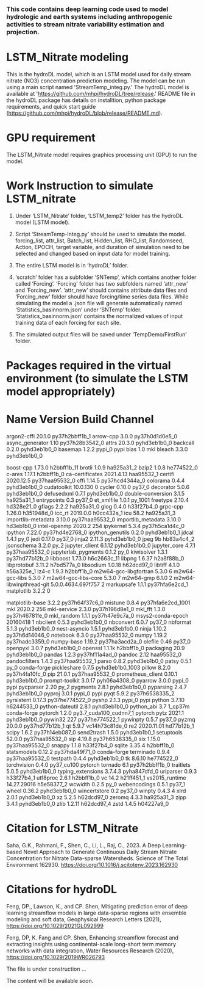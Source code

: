 ### This code contains deep learning code used to model hydrologic and earth systems including anthropogenic activities to stream nitrate variability estimation and projection.

# LSTM_Nitrate modeling

This is the hydroDL model, which is an LSTM model used for daily stream nitrate (NO3) concentration prediction modeling. The model can be run using a main script named 'StreamTemp_integ.py.' The hydroDL model is available at 'https://github.com/mhpi/hydroDL/tree/release.' README file in the hydroDL package has details on installtion, python package requirements, and quick start guide (https://github.com/mhpi/hydroDL/blob/release/README.md).

# GPU requirement

The LSTM_Nitrate model requires graphics processing unit (GPU) to run the model. 

# Work Instruction to simulate LSTM_nitrate

1. Under ‘LSTM_Nitrate’ folder, ‘LSTM_temp2’ folder has the hydroDL model (LSTM model).
   
2. Script ‘StreamTemp-Integ.py’ should be used to simulate the model. forcing_list, attr_list, Batch_list, Hidden_list, RHO_list, Randomseed, Action, EPOCH, target variable, and duration of simulation need to be selected and changed based on input data for model training.

3. The entire LSTM model is in ‘hydroDL’ folder.

4. ‘scratch’ folder has a subfolder ‘SNTemp’, which contains another folder called ‘Forcing’. ‘Forcing’ folder has two subfolders named ‘attr_new’ and ‘Forcing_new’.  ‘attr_new’ should contains attribute data files and ‘Forcing_new’ folder should have forcing/time series data files. While simulating the model a .json file will generate automatically named ‘Statistics_basinnorm.json’ under ‘SNTemp’ folder. ‘Statistics_basinnorm.json’ contains the normalized values of input training data of each forcing for each site.
   
5. The simulated output files will be saved under ‘TempDemo/FirstRun’ folder.

# Packages required in the virtual environment (to simulate the LSTM model appropriately)

# Name                    Version          Build  Channel
argon2-cffi               20.1.0           py37h2bbff1b_1
arrow-cpp                 3.0.0            py37h0d1d0e5_0
async_generator           1.10             py37h28b3542_0
attrs                     20.3.0             pyhd3eb1b0_0
backcall                  0.2.0              pyhd3eb1b0_0
basemap                   1.2.2                    pypi_0    pypi
blas                      1.0                         mkl
bleach                    3.3.0              pyhd3eb1b0_0

boost-cpp                 1.73.0              h2bbff1b_11
brotli                    1.0.9                ha925a31_2
bzip2                     1.0.8                he774522_0
c-ares                    1.17.1               h2bbff1b_0
ca-certificates           2021.4.13            haa95532_1
certifi                   2020.12.5        py37haa95532_0
cffi                      1.14.5           py37hcd4344a_0
colorama                  0.4.4              pyhd3eb1b0_0
cudatoolkit               10.0.130                      0
cycler                    0.10.0                   py37_0
decorator                 5.0.6              pyhd3eb1b0_0
defusedxml                0.7.1              pyhd3eb1b0_0
double-conversion         3.1.5                ha925a31_1
entrypoints               0.3                      py37_0
et_xmlfile                1.0.1                   py_1001
freetype                  2.10.4               hd328e21_0
gflags                    2.2.2                ha925a31_0
glog                      0.4.0                h33f27b4_0
grpc-cpp                  1.26.0               h351948d_0
icc_rt                    2019.0.0             h0cc432a_1
icu                       58.2                 ha925a31_3
importlib-metadata        3.10.0           py37haa95532_0
importlib_metadata        3.10.0               hd3eb1b0_0
intel-openmp              2020.2                      254
ipykernel                 5.3.4            py37h5ca1d4c_0
ipython                   7.22.0           py37hd4e2768_0
ipython_genutils          0.2.0              pyhd3eb1b0_1
jdcal                     1.4.1                      py_0
jedi                      0.17.0                   py37_0
jinja2                    2.11.3             pyhd3eb1b0_0
jpeg                      9b                   hb83a4c4_2
jsonschema                3.2.0                      py_2
jupyter_client            6.1.12             pyhd3eb1b0_0
jupyter_core              4.7.1            py37haa95532_0
jupyterlab_pygments       0.1.2                      py_0
kiwisolver                1.3.1            py37hd77b12b_0
libboost                  1.73.0              h6c2663c_11
libpng                    1.6.37               h2a8f88b_0
libprotobuf               3.11.2               h7bd577a_0
libsodium                 1.0.18               h62dcd97_0
libtiff                   4.1.0                h56a325e_1
lz4-c                     1.9.3                h2bbff1b_0
m2w64-gcc-libgfortran     5.3.0                         6
m2w64-gcc-libs            5.3.0                         7
m2w64-gcc-libs-core       5.3.0                         7
m2w64-gmp                 6.1.0                         2
m2w64-libwinpthread-git   5.0.0.4634.697f757               2
markupsafe                1.1.1            py37hfa6e2cd_1
matplotlib                3.2.2                         0


matplotlib-base           3.2.2            py37h64f37c6_0
mistune                   0.8.4           py37hfa6e2cd_1001
mkl                       2020.2                      256
mkl-service               2.3.0            py37h196d8e1_0
mkl_fft                   1.3.0            py37h46781fe_0
mkl_random                1.1.1            py37h47e9c7a_0
msys2-conda-epoch         20160418                      1
nbclient                  0.5.3              pyhd3eb1b0_0
nbconvert                 6.0.7                    py37_0
nbformat                  5.1.3              pyhd3eb1b0_0
nest-asyncio              1.5.1              pyhd3eb1b0_0
ninja                     1.10.2           py37h6d14046_0
notebook                  6.3.0            py37haa95532_0
numpy                     1.19.2           py37hadc3359_0
numpy-base                1.19.2           py37ha3acd2a_0
olefile                   0.46                     py37_0
openpyxl                  3.0.7              pyhd3eb1b0_0
openssl                   1.1.1k               h2bbff1b_0
packaging                 20.9               pyhd3eb1b0_0
pandas                    1.2.3            py37hf11a4ad_0
pandoc                    2.12                 haa95532_0
pandocfilters             1.4.3            py37haa95532_1
parso                     0.8.2              pyhd3eb1b0_0
patsy                     0.5.1                      py_0    conda-forge
pickleshare               0.7.5           pyhd3eb1b0_1003
pillow                    8.2.0            py37h4fa10fc_0
pip                       21.0.1           py37haa95532_0
prometheus_client         0.10.1             pyhd3eb1b0_0
prompt-toolkit            3.0.17             pyh06a4308_0
pyarrow                   3.0.0                    pypi_0    pypi
pycparser                 2.20                       py_2
pygments                  2.8.1              pyhd3eb1b0_0
pyparsing                 2.4.7              pyhd3eb1b0_0
pyproj                    3.0.1                    pypi_0    pypi
pyqt                      5.9.2            py37h6538335_2
pyrsistent                0.17.3           py37he774522_0
pyshp                     2.1.3                    pypi_0    pypi
python                    3.7.10               h6244533_0
python-dateutil           2.8.1              pyhd3eb1b0_0
python_abi                3.7                     1_cp37m    conda-forge
pytorch                   1.2.0           py3.7_cuda100_cudnn7_1    pytorch
pytz                      2021.1             pyhd3eb1b0_0
pywin32                   227              py37he774522_1
pywinpty                  0.5.7                    py37_0
pyzmq                     20.0.0           py37hd77b12b_1
qt                        5.9.7            vc14h73c81de_0
re2                       2020.11.01           hd77b12b_1
scipy                     1.6.2            py37h14eb087_0
send2trash                1.5.0              pyhd3eb1b0_1
setuptools                52.0.0           py37haa95532_0
sip                       4.19.8           py37h6538335_0
six                       1.15.0           py37haa95532_0
snappy                    1.1.8                h33f27b4_0
sqlite                    3.35.4               h2bbff1b_0
statsmodels               0.12.2           py37hda49f71_0    conda-forge
terminado                 0.9.4            py37haa95532_0
testpath                  0.4.4              pyhd3eb1b0_0
tk                        8.6.10               he774522_0
torchvision               0.4.0                py37_cu100    pytorch
tornado                   6.1              py37h2bbff1b_0
traitlets                 5.0.5              pyhd3eb1b0_0
typing_extensions         3.7.4.3            pyha847dfd_0
uriparser                 0.9.3                h33f27b4_1
utf8proc                  2.6.1                h2bbff1b_0
vc                        14.2                 h21ff451_1
vs2015_runtime            14.27.29016          h5e58377_2
wcwidth                   0.2.5                      py_0
webencodings              0.5.1                    py37_1
wheel                     0.36.2             pyhd3eb1b0_0
wincertstore              0.2                      py37_0
winpty                    0.4.3                         4
xlrd                      2.0.1              pyhd3eb1b0_0
xz                        5.2.5                h62dcd97_0
zeromq                    4.3.3                ha925a31_3
zipp                      3.4.1              pyhd3eb1b0_0
zlib                      1.2.11               h62dcd97_4
zstd                      1.4.5                h04227a9_0

# Citation for LSTM_Nitrate

Saha, G.K., Rahmani, F., Shen, C., Li, L., Raj, C., 2023. A Deep Learning-based Novel Approach to Generate Continuous Daily Stream Nitrate Concentration for Nitrate Data-sparse Watersheds. Science of The Total Environment 162930. https://doi.org/10.1016/j.scitotenv.2023.162930

# Citations for hydroDL

Feng, DP., Lawson, K., and CP. Shen, Mitigating prediction error of deep learning streamflow models in large data-sparse regions with ensemble modeling and soft data, Geophysical Research Letters (2021), https://doi.org/10.1029/2021GL092999

Feng, DP, K. Fang and CP. Shen, Enhancing streamflow forecast and extracting insights using continental-scale long-short term memory networks with data integration, Water Resources Research (2020), https://doi.org/10.1029/2019WR026793


The file is under construction ...

The content will be available soon. 

